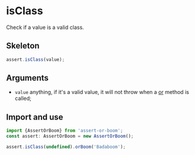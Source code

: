# isClass

Check if a value is a valid class.

## Skeleton

```ts
assert.isClass(value);
```

## Arguments

- `value` anything, if it's a valid value, it will not throw when a [or](../or.md) method is called;

## Import and use

```ts
import {AssertOrBoom} from 'assert-or-boom';
const assert: AssertOrBoom = new AssertOrBoom();

assert.isClass(undefined).orBoom('Badaboom');
```
